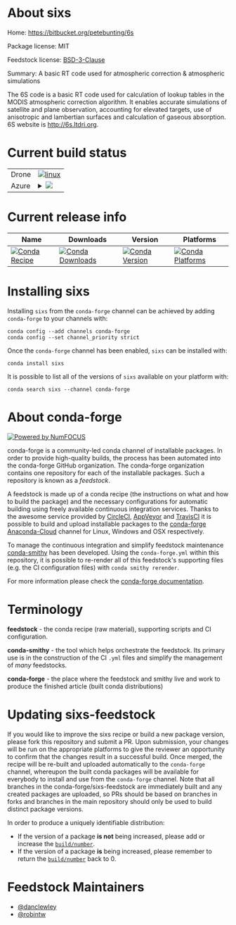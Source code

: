 About sixs
==========

Home: https://bitbucket.org/petebunting/6s

Package license: MIT

Feedstock license: [BSD-3-Clause](https://github.com/conda-forge/sixs-feedstock/blob/master/LICENSE.txt)

Summary: A basic RT code used for atmospheric correction & atmospheric simulations

The 6S code is a basic RT code used for calculation of lookup
tables in the MODIS atmospheric correction algorithm.
It enables accurate simulations of satellite and plane observation,
accounting for elevated targets, use of anisotropic and lambertian surfaces
and calculation of gaseous absorption. 6S website is http://6s.ltdri.org.


Current build status
====================


<table><tr>
    <td>Drone</td>
    <td>
      <a href="https://cloud.drone.io/conda-forge/sixs-feedstock">
        <img alt="linux" src="https://img.shields.io/drone/build/conda-forge/sixs-feedstock/master.svg?label=Linux">
      </a>
    </td>
  </tr>
    
  <tr>
    <td>Azure</td>
    <td>
      <details>
        <summary>
          <a href="https://dev.azure.com/conda-forge/feedstock-builds/_build/latest?definitionId=1922&branchName=master">
            <img src="https://dev.azure.com/conda-forge/feedstock-builds/_apis/build/status/sixs-feedstock?branchName=master">
          </a>
        </summary>
        <table>
          <thead><tr><th>Variant</th><th>Status</th></tr></thead>
          <tbody><tr>
              <td>linux_64</td>
              <td>
                <a href="https://dev.azure.com/conda-forge/feedstock-builds/_build/latest?definitionId=1922&branchName=master">
                  <img src="https://dev.azure.com/conda-forge/feedstock-builds/_apis/build/status/sixs-feedstock?branchName=master&jobName=linux&configuration=linux_64_" alt="variant">
                </a>
              </td>
            </tr><tr>
              <td>linux_aarch64</td>
              <td>
                <a href="https://dev.azure.com/conda-forge/feedstock-builds/_build/latest?definitionId=1922&branchName=master">
                  <img src="https://dev.azure.com/conda-forge/feedstock-builds/_apis/build/status/sixs-feedstock?branchName=master&jobName=linux&configuration=linux_aarch64_" alt="variant">
                </a>
              </td>
            </tr><tr>
              <td>osx_64</td>
              <td>
                <a href="https://dev.azure.com/conda-forge/feedstock-builds/_build/latest?definitionId=1922&branchName=master">
                  <img src="https://dev.azure.com/conda-forge/feedstock-builds/_apis/build/status/sixs-feedstock?branchName=master&jobName=osx&configuration=osx_64_" alt="variant">
                </a>
              </td>
            </tr><tr>
              <td>osx_arm64</td>
              <td>
                <a href="https://dev.azure.com/conda-forge/feedstock-builds/_build/latest?definitionId=1922&branchName=master">
                  <img src="https://dev.azure.com/conda-forge/feedstock-builds/_apis/build/status/sixs-feedstock?branchName=master&jobName=osx&configuration=osx_arm64_" alt="variant">
                </a>
              </td>
            </tr><tr>
              <td>win_64</td>
              <td>
                <a href="https://dev.azure.com/conda-forge/feedstock-builds/_build/latest?definitionId=1922&branchName=master">
                  <img src="https://dev.azure.com/conda-forge/feedstock-builds/_apis/build/status/sixs-feedstock?branchName=master&jobName=win&configuration=win_64_" alt="variant">
                </a>
              </td>
            </tr>
          </tbody>
        </table>
      </details>
    </td>
  </tr>
</table>

Current release info
====================

| Name | Downloads | Version | Platforms |
| --- | --- | --- | --- |
| [![Conda Recipe](https://img.shields.io/badge/recipe-sixs-green.svg)](https://anaconda.org/conda-forge/sixs) | [![Conda Downloads](https://img.shields.io/conda/dn/conda-forge/sixs.svg)](https://anaconda.org/conda-forge/sixs) | [![Conda Version](https://img.shields.io/conda/vn/conda-forge/sixs.svg)](https://anaconda.org/conda-forge/sixs) | [![Conda Platforms](https://img.shields.io/conda/pn/conda-forge/sixs.svg)](https://anaconda.org/conda-forge/sixs) |

Installing sixs
===============

Installing `sixs` from the `conda-forge` channel can be achieved by adding `conda-forge` to your channels with:

```
conda config --add channels conda-forge
conda config --set channel_priority strict
```

Once the `conda-forge` channel has been enabled, `sixs` can be installed with:

```
conda install sixs
```

It is possible to list all of the versions of `sixs` available on your platform with:

```
conda search sixs --channel conda-forge
```


About conda-forge
=================

[![Powered by NumFOCUS](https://img.shields.io/badge/powered%20by-NumFOCUS-orange.svg?style=flat&colorA=E1523D&colorB=007D8A)](http://numfocus.org)

conda-forge is a community-led conda channel of installable packages.
In order to provide high-quality builds, the process has been automated into the
conda-forge GitHub organization. The conda-forge organization contains one repository
for each of the installable packages. Such a repository is known as a *feedstock*.

A feedstock is made up of a conda recipe (the instructions on what and how to build
the package) and the necessary configurations for automatic building using freely
available continuous integration services. Thanks to the awesome service provided by
[CircleCI](https://circleci.com/), [AppVeyor](https://www.appveyor.com/)
and [TravisCI](https://travis-ci.com/) it is possible to build and upload installable
packages to the [conda-forge](https://anaconda.org/conda-forge)
[Anaconda-Cloud](https://anaconda.org/) channel for Linux, Windows and OSX respectively.

To manage the continuous integration and simplify feedstock maintenance
[conda-smithy](https://github.com/conda-forge/conda-smithy) has been developed.
Using the ``conda-forge.yml`` within this repository, it is possible to re-render all of
this feedstock's supporting files (e.g. the CI configuration files) with ``conda smithy rerender``.

For more information please check the [conda-forge documentation](https://conda-forge.org/docs/).

Terminology
===========

**feedstock** - the conda recipe (raw material), supporting scripts and CI configuration.

**conda-smithy** - the tool which helps orchestrate the feedstock.
                   Its primary use is in the construction of the CI ``.yml`` files
                   and simplify the management of *many* feedstocks.

**conda-forge** - the place where the feedstock and smithy live and work to
                  produce the finished article (built conda distributions)


Updating sixs-feedstock
=======================

If you would like to improve the sixs recipe or build a new
package version, please fork this repository and submit a PR. Upon submission,
your changes will be run on the appropriate platforms to give the reviewer an
opportunity to confirm that the changes result in a successful build. Once
merged, the recipe will be re-built and uploaded automatically to the
`conda-forge` channel, whereupon the built conda packages will be available for
everybody to install and use from the `conda-forge` channel.
Note that all branches in the conda-forge/sixs-feedstock are
immediately built and any created packages are uploaded, so PRs should be based
on branches in forks and branches in the main repository should only be used to
build distinct package versions.

In order to produce a uniquely identifiable distribution:
 * If the version of a package **is not** being increased, please add or increase
   the [``build/number``](https://docs.conda.io/projects/conda-build/en/latest/resources/define-metadata.html#build-number-and-string).
 * If the version of a package **is** being increased, please remember to return
   the [``build/number``](https://docs.conda.io/projects/conda-build/en/latest/resources/define-metadata.html#build-number-and-string)
   back to 0.

Feedstock Maintainers
=====================

* [@danclewley](https://github.com/danclewley/)
* [@robintw](https://github.com/robintw/)

